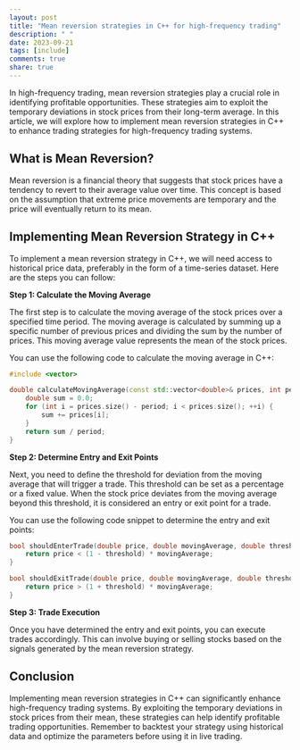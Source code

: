 ```yaml
---
layout: post
title: "Mean reversion strategies in C++ for high-frequency trading"
description: " "
date: 2023-09-21
tags: [include]
comments: true
share: true
---
```


In high-frequency trading, mean reversion strategies play a crucial role in identifying profitable opportunities. These strategies aim to exploit the temporary deviations in stock prices from their long-term average. In this article, we will explore how to implement mean reversion strategies in C++ to enhance trading strategies for high-frequency trading systems.

## What is Mean Reversion?

Mean reversion is a financial theory that suggests that stock prices have a tendency to revert to their average value over time. This concept is based on the assumption that extreme price movements are temporary and the price will eventually return to its mean.

## Implementing Mean Reversion Strategy in C++

To implement a mean reversion strategy in C++, we will need access to historical price data, preferably in the form of a time-series dataset. Here are the steps you can follow:

**Step 1: Calculate the Moving Average**

The first step is to calculate the moving average of the stock prices over a specified time period. The moving average is calculated by summing up a specific number of previous prices and dividing the sum by the number of prices. This moving average value represents the mean of the stock prices.

You can use the following code to calculate the moving average in C++:

```cpp
#include <vector>

double calculateMovingAverage(const std::vector<double>& prices, int period) {
    double sum = 0.0;
    for (int i = prices.size() - period; i < prices.size(); ++i) {
        sum += prices[i];
    }
    return sum / period;
}
```

**Step 2: Determine Entry and Exit Points**

Next, you need to define the threshold for deviation from the moving average that will trigger a trade. This threshold can be set as a percentage or a fixed value. When the stock price deviates from the moving average beyond this threshold, it is considered an entry or exit point for a trade.

You can use the following code snippet to determine the entry and exit points:

```cpp
bool shouldEnterTrade(double price, double movingAverage, double threshold) {
    return price < (1 - threshold) * movingAverage;
}

bool shouldExitTrade(double price, double movingAverage, double threshold) {
    return price > (1 + threshold) * movingAverage;
}
```

**Step 3: Trade Execution**

Once you have determined the entry and exit points, you can execute trades accordingly. This can involve buying or selling stocks based on the signals generated by the mean reversion strategy.

## Conclusion

Implementing mean reversion strategies in C++ can significantly enhance high-frequency trading systems. By exploiting the temporary deviations in stock prices from their mean, these strategies can help identify profitable trading opportunities. Remember to backtest your strategy using historical data and optimize the parameters before using it in live trading.